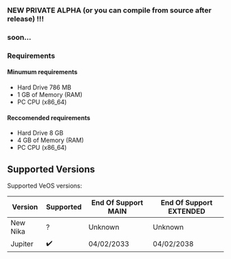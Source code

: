 ### NEW PRIVATE ALPHA (or you can compile from source after release) !!!
### soon...

### Requirements
#### Minumum requirements
- Hard Drive 786 MB
- 1 GB of Memory (RAM)
- PC CPU (x86_64)
#### Reccomended requirements
- Hard Drive 8 GB
- 4 GB of Memory (RAM)
- PC CPU (x86_64)

## Supported Versions

Supported VeOS versions:

| Version          | Supported          | End Of Support MAIN                   | End Of Support  EXTENDED                      |
| ---------------- | ------------------ | ------------------------------------  | ------------------------------------          |
| New Nika         |  ?                 | Unknown                               | Unknown                                       |
| Jupiter          | ✔️                 | 04/02/2033                           | 04/02/2038                                     |
